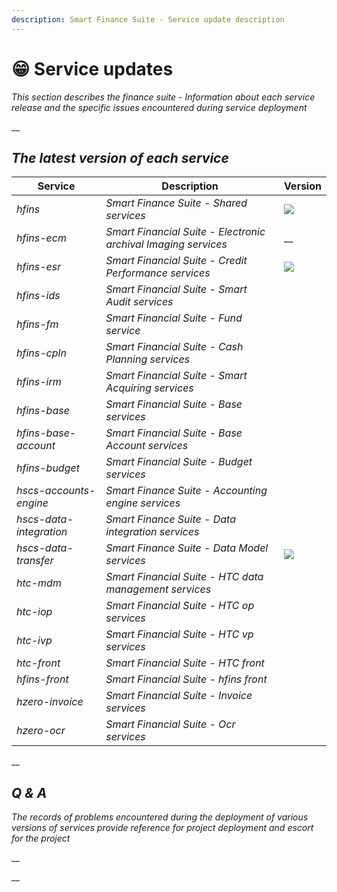 ```yaml
---
description: Smart Finance Suite - Service update description
---
```


# 😁 Service updates

_This section describes the finance suite - Information about each service release and the specific issues encountered during service deployment_

__

## _The latest version of each service_

| Service                 | Description                                                    | Version                                                                                             |
| ----------------------- | -------------------------------------------------------------- | --------------------------------------------------------------------------------------------------- |
| _hfins_                 | _Smart Finance Suite - Shared services_                        | __![](https://img.shields.io/badge/-1.8.0.RELEASE-brightgreen)__                                    |
| _hfins-ecm_             | _Smart Financial Suite - Electronic archival Imaging services_ | __<img src="https://img.shields.io/badge/-1.8.0.RELEASE-brightgreen" alt="" data-size="original">   |
| _hfins-esr_             | _Smart Financial Suite - Credit Performance services_          | ![](https://img.shields.io/badge/-1.8.0.RELEASE-brightgreen)                                        |
| _hfins-ids_             | _Smart Financial Suite - Smart Audit services_                 | <img src="https://img.shields.io/badge/-1.8.0.RELEASE-brightgreen" alt="" data-size="original">     |
| _hfins-fm_              | _Smart Financial Suite - Fund service_                         | <img src="https://img.shields.io/badge/-1.8.0.RELEASE-brightgreen" alt="" data-size="original">     |
| _hfins-cpln_            | _Smart Financial Suite - Cash Planning services_               | <img src="https://img.shields.io/badge/-1.8.0.RELEASE-brightgreen" alt="" data-size="original">     |
| _hfins-irm_             | _Smart Financial Suite - Smart Acquiring services_             | <img src="https://img.shields.io/badge/-1.8.0.RELEASE-brightgreen" alt="" data-size="original">     |
| _hfins-base_            | _Smart Financial Suite - Base services_                        | <img src="https://img.shields.io/badge/-1.8.0.RELEASE-brightgreen" alt="" data-size="original">     |
| _hfins-base-account_    | _Smart Financial Suite - Base Account services_                | <img src="https://img.shields.io/badge/-1.8.0.RELEASE-brightgreen" alt="" data-size="original">     |
| _hfins-budget_          | _Smart Financial Suite - Budget services_                      | <img src="https://img.shields.io/badge/-1.8.0.RELEASE-brightgreen" alt="" data-size="original">     |
| _hscs-accounts-engine_  | _Smart Finance Suite - Accounting engine services_             | __<img src="https://img.shields.io/badge/-1.8.0.RELEASE-brightgreen" alt="" data-size="original">__ |
| _hscs-data-integration_ | _Smart Finance Suite - Data integration services_              | __<img src="https://img.shields.io/badge/-1.8.0.RELEASE-brightgreen" alt="" data-size="original">__ |
| _hscs-data-transfer_    | _Smart Finance Suite - Data Model services_                    | __![](https://img.shields.io/badge/-1.8.0.RELEASE-brightgreen)__                                    |
| _htc-mdm_               | _Smart Financial Suite - HTC data management  services_        | __<img src="https://img.shields.io/badge/-1.4.0.RELEASE-brightgreen" alt="" data-size="original">__ |
| _htc-iop_               | _Smart Financial Suite - HTC op services_                      | <img src="https://img.shields.io/badge/-1.4.0.RELEASE-brightgreen" alt="" data-size="original">     |
| _htc-ivp_               | _Smart Financial Suite - HTC vp services_                      | <img src="https://img.shields.io/badge/-1.4.0.RELEASE-brightgreen" alt="" data-size="original">     |
| _htc-front_             | _Smart Financial Suite - HTC front_                            | <img src="https://img.shields.io/badge/-1.4.0-brightgreen" alt="" data-size="original">             |
| _hfins-front_           | _Smart Financial Suite - hfins front_                          | <img src="https://img.shields.io/badge/-1.8.0-brightgreen" alt="" data-size="original">             |
| _hzero-invoice_         | _Smart Financial Suite - Invoice services_                     | <img src="https://img.shields.io/badge/-1.9.4.RELEASE-brightgreen" alt="" data-size="original">     |
| _hzero-ocr_             | _Smart Financial Suite - Ocr services_                         | <img src="https://img.shields.io/badge/-1.9.4.RELEASE-brightgreen" alt="" data-size="original">     |

__

## _Q & A_

_The records of problems encountered during the deployment of various versions of services provide reference for project deployment and escort for the project_

__

__
